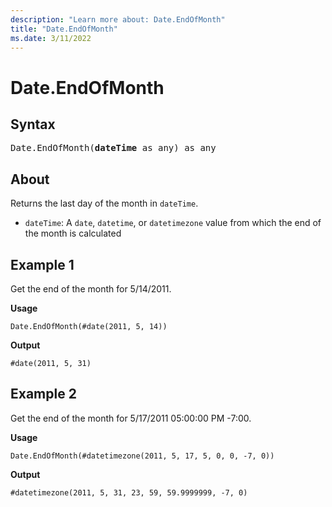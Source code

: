```yaml
---
description: "Learn more about: Date.EndOfMonth"
title: "Date.EndOfMonth"
ms.date: 3/11/2022
---
```

# Date.EndOfMonth

## Syntax

<pre>
Date.EndOfMonth(<b>dateTime</b> as any) as any
</pre>
  
## About

Returns the last day of the month in `dateTime`.

* `dateTime`: A `date`, `datetime`, or `datetimezone` value from which the end of the month is calculated

## Example 1

Get the end of the month for 5/14/2011.

**Usage**

```powerquery-m
Date.EndOfMonth(#date(2011, 5, 14))
```

**Output**

`#date(2011, 5, 31)`

## Example 2

Get the end of the month for 5/17/2011 05:00:00 PM -7:00.

**Usage**

```powerquery-m
Date.EndOfMonth(#datetimezone(2011, 5, 17, 5, 0, 0, -7, 0))
```

**Output**

`#datetimezone(2011, 5, 31, 23, 59, 59.9999999, -7, 0)`

